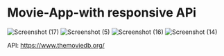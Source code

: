 # Movie-App-with responsive APi
![Screenshot (17)](https://user-images.githubusercontent.com/112042894/194789356-e7761ed7-fc97-438d-8e39-7d6c7641c7b0.png)
![Screenshot (5)](https://user-images.githubusercontent.com/112042894/194789368-5c7939a7-65f3-43c6-80b8-073472f9a515.png)
![Screenshot (16)](https://user-images.githubusercontent.com/112042894/194789371-ada10ff8-1dde-4d1a-8f96-4568fa70e099.png)
![Screenshot (14)](https://user-images.githubusercontent.com/112042894/194789385-fdd9a7cc-b758-45c5-a809-715f72ee45b4.png)

API: https://www.themoviedb.org/
